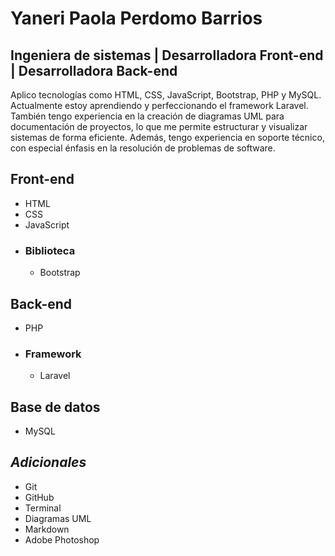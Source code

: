 # Yaneri Paola Perdomo Barrios
## Ingeniera de sistemas | Desarrolladora Front-end | Desarrolladora Back-end 

Aplico tecnologías como HTML, CSS, JavaScript, Bootstrap, PHP y MySQL. Actualmente estoy aprendiendo y perfeccionando el framework Laravel. También tengo experiencia en la creación de diagramas UML para documentación de proyectos, lo que me permite estructurar y visualizar sistemas de forma eficiente. Además, tengo experiencia en soporte técnico, con especial énfasis en la resolución de problemas de software.

## Front-end
* HTML
* CSS
* JavaScript
- ### Biblioteca
  - Bootstrap
## Back-end
* PHP
- ### Framework
  - Laravel
## Base de datos
* MySQL
## _Adicionales_
* Git 
* GitHub
* Terminal
* Diagramas UML
* Markdown
* Adobe Photoshop
